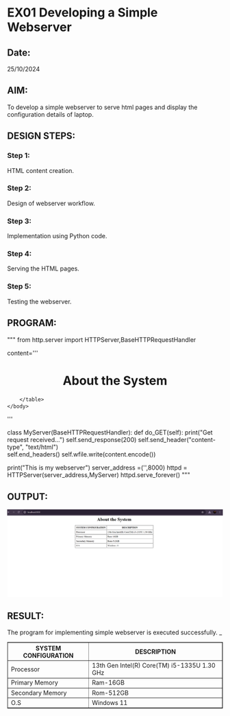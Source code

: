 # EX01 Developing a Simple Webserver
## Date:
25/10/2024

## AIM:
To develop a simple webserver to serve html pages and display the configuration details of laptop.

## DESIGN STEPS:
### Step 1: 
HTML content creation.

### Step 2:
Design of webserver workflow.

### Step 3:
Implementation using Python code.

### Step 4:
Serving the HTML pages.

### Step 5:
Testing the webserver.

## PROGRAM:
"""
from http.server import HTTPServer,BaseHTTPRequestHandler

content='''
<html>
    <body>
     <h1 align="center">About the System</h1>
        <table border="1" cellpadding="5" align="center">
            <tr>
                <th>SYSTEM CONFIGURATION</th><th>DESCRIPTION</th>
            </tr>
            <tr>
                <td>Processor</td>
                <td>13th Gen Intel(R) Core(TM) i5-1335U   1.30 GHz</td>
            </tr>
            <tr>
                <td>Primary Memory</td>
                <td>Ram-16GB</td>
            </tr>
            <tr>
                <td>Secondary Memory</td>
                <td>Rom-512GB</td>
            </tr>
            <tr>
                <td>O.S</td>
                <td>Windows 11</td>
            </tr>
            
        </table>
    </body>
</html>
'''

class MyServer(BaseHTTPRequestHandler):
    def do_GET(self):
        print("Get request received...")
        self.send_response(200) 
        self.send_header("content-type", "text/html")       
        self.end_headers()
        self.wfile.write(content.encode())

print("This is my webserver") 
server_address =('',8000)
httpd = HTTPServer(server_address,MyServer)
httpd.serve_forever()
 """

## OUTPUT:
![alt text](<Screenshot 2024-10-25 232740.png>)

## RESULT:
The program for implementing simple webserver is executed successfully.
_